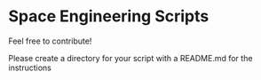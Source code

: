 # Space Engineering Scripts
Feel free to contribute!

Please create a directory for your script with a README.md for the instructions

